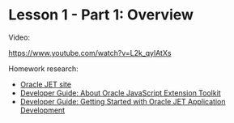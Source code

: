 # Lesson 1 - Part 1: Overview

Video:

https://www.youtube.com/watch?v=L2k_qylAtXs

Homework research:

   * [Oracle JET site](oraclejet.org)
   * [Developer Guide: About Oracle JavaScript Extension Toolkit](https://docs.oracle.com/middleware/jet410/jet/developer/GUID-C6947139-DF37-4258-8E02-2679F40535E1.htm#JETDG108)
   * [Developer Guide: Getting Started with Oracle JET Application Development](https://docs.oracle.com/middleware/jet410/jet/developer/GUID-4D5A4D37-3CF6-41A0-BED2-EC14664645A1.htm#JETDG-GUID-4D5A4D37-3CF6-41A0-BED2-EC14664645A1)